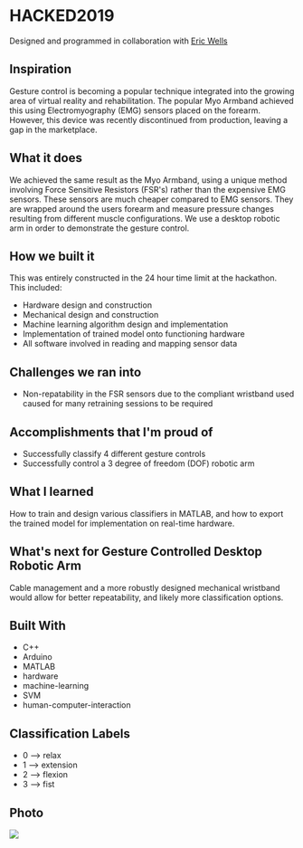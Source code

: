 # HACKED2019
Designed and programmed in collaboration with [Eric Wells](https://github.com/Rico5678)

## Inspiration
Gesture control is becoming a popular technique integrated into the growing area of virtual reality and rehabilitation. The popular Myo Armband achieved this using Electromyography (EMG) sensors placed on the forearm. However, this device was recently discontinued from production, leaving a gap in the marketplace.

## What it does
We achieved the same result as the Myo Armband, using a unique method involving Force Sensitive Resistors (FSR's) rather than the expensive EMG sensors. These sensors are much cheaper compared to EMG sensors. They are wrapped around the users forearm and measure pressure changes resulting from different muscle configurations. We use a desktop robotic arm in order to demonstrate the gesture control.

## How we built it
This was entirely constructed in the 24 hour time limit at the hackathon. This included:

* Hardware design and construction
* Mechanical design and construction
* Machine learning algorithm design and implementation
* Implementation of trained model onto functioning hardware
* All software involved in reading and mapping sensor data

## Challenges we ran into
* Non-repatability in the FSR sensors due to the compliant wristband used caused for many retraining sessions to be required

## Accomplishments that I'm proud of
* Successfully classify 4 different gesture controls
* Successfully control a 3 degree of freedom (DOF) robotic arm

## What I learned
How to train and design various classifiers in MATLAB, and how to export the trained model for implementation on real-time hardware.

## What's next for Gesture Controlled Desktop Robotic Arm
Cable management and a more robustly designed mechanical wristband would allow for better repeatability, and likely more classification options.

## Built With
* C++
* Arduino
* MATLAB
* hardware
* machine-learning
* SVM
* human-computer-interaction

## Classification Labels
* 0 --> relax
* 1 --> extension
* 2 --> flexion
* 3 --> fist

## Photo
![](https://github.com/MarkSherstan/HACKED2019/blob/master/data/demoImage.png)
